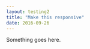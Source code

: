 ```yaml
---
layout: testing2
title: "Make this responsive"
date: 2016-09-26
---
```


<p>Something goes here.</p>
